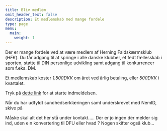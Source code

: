 ```yaml
---
title: Bliv medlem
omit_header_text: false
description: Et medlemskab med mange fordele
type: page
menu:
  main:
    weight: 1
---
```


Der er mange fordele ved at være medlem af Herning Faldskærmsklub (*HFK*). Du får adgang til at springe i alle danske klubber, et fedt fællesskab i sporten, støtte til DIN personlige udvikling samt adgang til konkurrencer som f.eks. DM.

Et medlemskab koster *1.500DKK* om året ved årlig betaling, eller *500DKK* i kvartalet.

Tryk på [dette link](kursus.dfu.dk/hfk) for at starte indmeldelsen. 

Når du har udfyldt sundhedserklæringen samt underskrevet med NemID, skive på 

Måske skal alt det her stå under kontakt..... Der er jo ingen der melder sig ind, uden e n konvertering til DFU eller hvad ? Nogen skifter også klub...
